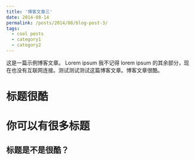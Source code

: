 ```yaml
---
title: '博客文章三'
date: 2014-08-14
permalink: /posts/2014/08/blog-post-3/
tags:
  - cool posts
  - category1
  - category2
---
```


这是一篇示例博客文章。 Lorem ipsum 我不记得 lorem ipsum 的其余部分，现在也没有互联网连接。测试测试测试这篇博客文章。博客文章很酷。

标题很酷
======

你可以有很多标题
======

标题是不是很酷？
------
